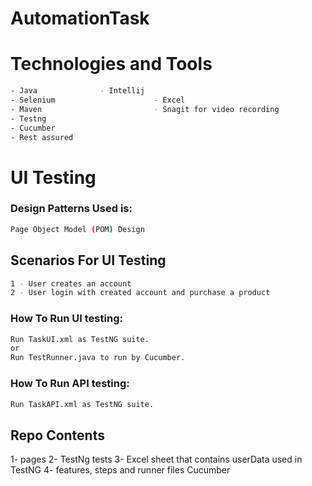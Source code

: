# AutomationTask

# Technologies and Tools
```bash
- Java				- Intellij
- Selenium                      - Excel
- Maven                         - Snagit for video recording
- Testng                        
- Cucumber
- Rest assured
```

# UI Testing

### Design Patterns Used is:
```bash
Page Object Model (POM) Design
```

## Scenarios For UI Testing  
```bash
1 - User creates an account 
2 - User login with created account and purchase a product
```
   
### How To Run UI testing:
```bash
Run TaskUI.xml as TestNG suite.
or
Run TestRunner.java to run by Cucumber.
```

### How To Run API testing:
```bash
Run TaskAPI.xml as TestNG suite.
```

## Repo Contents
1- pages
2- TestNg tests
3- Excel sheet that contains userData used in TestNG
4- features, steps and runner files Cucumber
```
